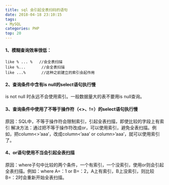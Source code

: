 ```yaml
---
title: sql 会引起全表扫码的语句
date: 2018-04-18 23:10:15
tags:
- MySQL
categories: PHP
top: 20
---
```


#### 1、模糊查询效率很低：
    like % ... %   //会全表扫描
    like %...       //会全表扫描
    like ...%       //这种之前建立的索引会起作用
    
#### 2、查询条件中含有is null的select语句执行慢

is not null 时永远不会使用索引。一般数据量大的表不要用is null查询。


#### 3、查询条件中使用了不等于操作符（<>、!=）的select语句执行慢

原因：SQL中，不等于操作符会限制索引，引起全表扫描，即使比较的字段上有索引
解决方法：通过把不等于操作符改成or，可以使用索引，避免全表扫描。例如，把column<>’aaa’，改成column<’aaa’ or column>’aaa’，就可以使用索引了。

#### 4、or语句使用不当会引起全表扫描
原因：where子句中比较的两个条件，一个有索引，一个没索引，使用or则会引起全表扫描。例如：where A=：1 or B=：2，A上有索引，B上没索引，则比较B=：2时会重新开始全表扫描。